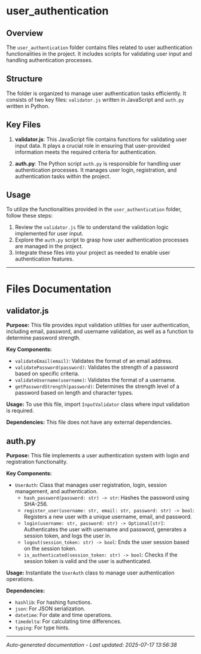 # user_authentication

## Overview
The `user_authentication` folder contains files related to user authentication functionalities in the project. It includes scripts for validating user input and handling authentication processes.

## Structure
The folder is organized to manage user authentication tasks efficiently. It consists of two key files: `validator.js` written in JavaScript and `auth.py` written in Python.

## Key Files
1. **validator.js**: This JavaScript file contains functions for validating user input data. It plays a crucial role in ensuring that user-provided information meets the required criteria for authentication.
   
2. **auth.py**: The Python script `auth.py` is responsible for handling user authentication processes. It manages user login, registration, and authentication tasks within the project.

## Usage
To utilize the functionalities provided in the `user_authentication` folder, follow these steps:
1. Review the `validator.js` file to understand the validation logic implemented for user input.
2. Explore the `auth.py` script to grasp how user authentication processes are managed in the project.
3. Integrate these files into your project as needed to enable user authentication features.

---

# Files Documentation

## validator.js

**Purpose:** This file provides input validation utilities for user authentication, including email, password, and username validation, as well as a function to determine password strength.

**Key Components:**
- `validateEmail(email)`: Validates the format of an email address.
- `validatePassword(password)`: Validates the strength of a password based on specific criteria.
- `validateUsername(username)`: Validates the format of a username.
- `getPasswordStrength(password)`: Determines the strength level of a password based on length and character types.

**Usage:** To use this file, import `InputValidator` class where input validation is required.

**Dependencies:** This file does not have any external dependencies.

## auth.py

**Purpose:** This file implements a user authentication system with login and registration functionality.

**Key Components:**
- `UserAuth`: Class that manages user registration, login, session management, and authentication.
  - `hash_password(password: str) -> str`: Hashes the password using SHA-256.
  - `register_user(username: str, email: str, password: str) -> bool`: Registers a new user with a unique username, email, and password.
  - `login(username: str, password: str) -> Optional[str]`: Authenticates the user with username and password, generates a session token, and logs the user in.
  - `logout(session_token: str) -> bool`: Ends the user session based on the session token.
  - `is_authenticated(session_token: str) -> bool`: Checks if the session token is valid and the user is authenticated.

**Usage:** Instantiate the `UserAuth` class to manage user authentication operations.

**Dependencies:** 
- `hashlib`: For hashing functions.
- `json`: For JSON serialization.
- `datetime`: For date and time operations.
- `timedelta`: For calculating time differences.
- `typing`: For type hints.

---
*Auto-generated documentation - Last updated: 2025-07-17 13:56:38*

